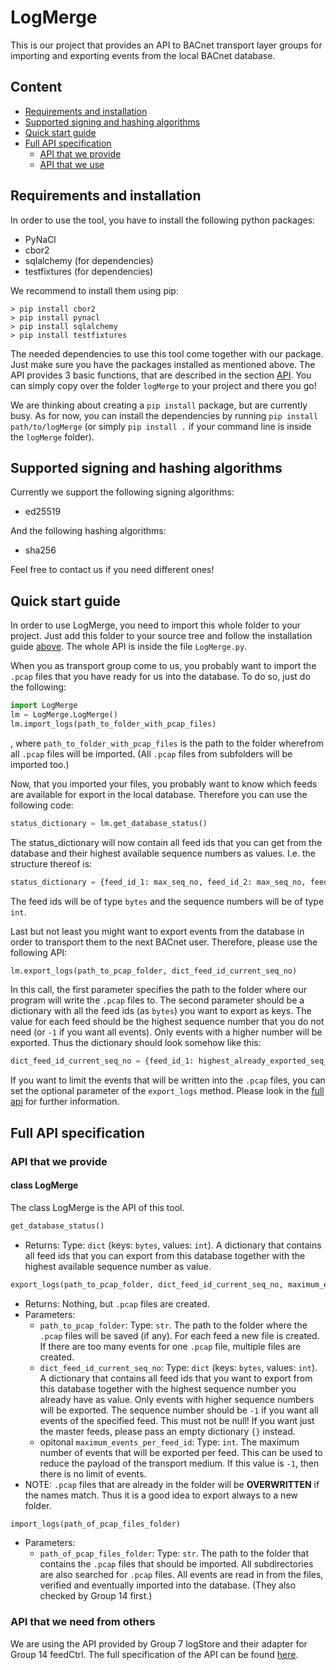 # LogMerge

This is our project that provides an API to BACnet transport layer groups for importing 
and exporting events from the local BACnet database.

## Content

* [Requirements and installation](#requirements-and-installation)
* [Supported signing and hashing algorithms](#supported-signing-and-hashing-algorithms)
* [Quick start guide](#quick-start-guide)
* [Full API specification](#full-api-specification)
  - [API that we provide](#api-that-we-provide)
  - [API that we use](#api-that-we-need-from-others)

## Requirements and installation
In order to use the tool, you have to install the following python packages:
* PyNaCl
* cbor2
* sqlalchemy (for dependencies)
* testfixtures (for dependencies)

We recommend to install them using pip:
```
> pip install cbor2
> pip install pynacl
> pip install sqlalchemy
> pip install testfixtures
```

The needed dependencies to use this tool come together with our package. Just make sure you have the packages installed 
as mentioned above. The API provides 3 basic functions, that are described in the section 
[API](#full-api-specification).
You can simply copy over the folder `logMerge` to your project and there you go!

We are thinking about creating a `pip install` package, but are currently busy. As for now, you can install the 
dependencies by running `pip install path/to/logMerge` (or simply `pip install .` if your command line 
is inside the `logMerge` folder). 

## Supported signing and hashing algorithms
Currently we support the following signing algorithms:
* ed25519

And the following hashing algorithms:
* sha256

Feel free to contact us if you need different ones!

## Quick start guide 
In order to use LogMerge, you need to import this whole folder to your project. Just add this folder to your source tree 
and follow the installation guide [above](#requirements-and-installation). The whole API is inside the file 
`LogMerge.py`.

When you as transport group come to us, you probably want to import the `.pcap` files that you have ready for us into 
the database. To do so, just do the following:
```python
import LogMerge
lm = LogMerge.LogMerge()
lm.import_logs(path_to_folder_with_pcap_files)
```
, where `path_to_folder_with_pcap_files` is the path to the folder wherefrom all `.pcap` files will be imported. (All 
`.pcap` files from subfolders will be imported too.)

Now, that you imported your files, you probably want to know which feeds are available for export in the local database. 
Therefore you can use the following code:
```python
status_dictionary = lm.get_database_status()
```
The status_dictionary will now contain all feed ids that you can get from the database and their highest available 
sequence numbers as values. I.e. the structure thereof is:
```python 
status_dictionary = {feed_id_1: max_seq_no, feed_id_2: max_seq_no, feed_id_3: max_seq_no, ...}
```
The feed ids will be of type `bytes` and the sequence numbers will be of type `int`.

Last but not least you might want to export events from the database in order to transport them to the next BACnet user. 
Therefore, please use the following API:
```python
lm.export_logs(path_to_pcap_folder, dict_feed_id_current_seq_no)
```
In this call, the first parameter specifies the path to the folder where our program will write the `.pcap` files to. 
The second parameter should be a dictionary with all the feed ids (as `bytes`) you want to export as keys. The value for 
each feed should be the highest sequence number that you do not need (or `-1` if you want all events). Only events with 
a higher number will be exported. Thus the dictionary should look somehow like this:
```python
dict_feed_id_current_seq_no = {feed_id_1: highest_already_exported_seq_no, feed_id_2: highest_already_exported_seq_no, ...}
```

If you want to limit the events that will be written into the `.pcap` files, you can set the optional parameter of the 
`export_logs` method. Please look in the [full api](#api-that-we-provide) for further information.

## Full API specification
### API that we provide
#### class LogMerge
The class LogMerge is the API of this tool.

```python
get_database_status()
```
* Returns: Type: `dict` (keys: `bytes`, values: `int`). A dictionary that contains all feed ids that you can export 
from this database together with the highest available sequence number as value.

```python
export_logs(path_to_pcap_folder, dict_feed_id_current_seq_no, maximum_events_per_feed_id=-1)
```
* Returns: Nothing, but `.pcap` files are created.
* Parameters:
  - `path_to_pcap_folder`: Type: `str`. The path to the folder where the `.pcap` files will be saved (if any). For each 
  feed a new file is created. If there are too many events for one `.pcap` file, multiple files are created.
  - `dict_feed_id_current_seq_no`: Type: `dict` (keys: `bytes`, values: `int`). A dictionary that contains all feed ids 
  that you want to export from this database together with the highest sequence number you already have as value. 
  Only events with higher sequence numbers will be exported. The sequence number should be `-1` if you want all events 
  of the specified feed. This must not be null! If you want just the master feeds, please pass an empty dictionary `{}` 
  instead.
  - opitonal `maximum_events_per_feed_id`: Type: `int`. The maximum number of events that will be exported per feed. This can be 
  used to reduce the payload of the transport medium. If this value is `-1`, then there is no limit of events.
* NOTE: `.pcap` files that are already in the folder will be **OVERWRITTEN** if the names match. Thus it is a good idea 
to export always to a new folder.

```python
import_logs(path_of_pcap_files_folder)
```
* Parameters:
  - `path_of_pcap_files_folder`: Type: `str`.
  The path to the folder that contains the `.pcap` files that should be imported. All subdirectories are also searched 
  for `.pcap` files. All events are read in from the files, verified and eventually imported into the database. (They 
  also checked by Group 14 first.)

### API that we need from others

We are using the API provided by Group 7 logStore and their adapter for Group 14 feedCtrl. The full specification of 
the API can be found [here](https://github.com/cn-uofbasel/BACnet/blob/master/groups/07-14-logCtrl/src/README.md).
